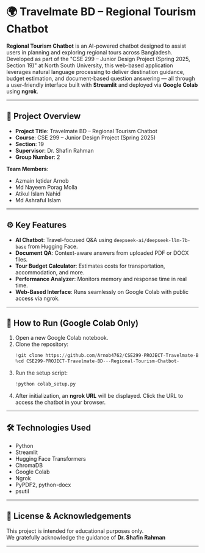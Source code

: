 # **🌍 Travelmate BD – Regional Tourism Chatbot**

**Regional Tourism Chatbot** is an AI-powered chatbot designed to assist users in planning and exploring regional tours across Bangladesh. Developed as part of the "CSE 299 – Junior Design Project (Spring 2025, Section 19)" at North South University, this web-based application leverages natural language processing to deliver destination guidance, budget estimation, and document-based question answering — all through a user-friendly interface built with **Streamlit** and deployed via **Google Colab** using **ngrok**.

---

## 📌 Project Overview

- **Project Title**: Travelmate BD – Regional Tourism Chatbot  
- **Course**: CSE 299 – Junior Design Project (Spring 2025)  
- **Section**: 19  
- **Supervisor**: Dr. Shafin Rahman  
- **Group Number**: 2  

**Team Members**:
- Azmain Iqtidar Arnob 
- Md Nayeem Porag Molla  
- Atikul Islam Nahid  
- Md Ashraful Islam

---

## ⚙️ Key Features

- **AI Chatbot**: Travel-focused Q&A using `deepseek-ai/deepseek-llm-7b-base` from Hugging Face.
- **Document QA**: Context-aware answers from uploaded PDF or DOCX files.
- **Tour Budget Calculator**: Estimates costs for transportation, accommodation, and more.
- **Performance Analyzer**: Monitors memory and response time in real time.
- **Web-Based Interface**: Runs seamlessly on Google Colab with public access via ngrok.

---

## 🚀 How to Run (Google Colab Only)

1. Open a new Google Colab notebook.
2. Clone the repository:
   ```python
   !git clone https://github.com/Arnob4762/CSE299-PROJECT-Travelmate-BD---Regional-Tourism-Chatbot-
   %cd CSE299-PROJECT-Travelmate-BD---Regional-Tourism-Chatbot-
   ```
3. Run the setup script:
   ```python
   !python colab_setup.py
   ```
4. After initialization, an **ngrok URL** will be displayed. Click the URL to access the chatbot in your browser.

---

## 🛠 Technologies Used

- Python  
- Streamlit  
- Hugging Face Transformers  
- ChromaDB  
- Google Colab  
- Ngrok  
- PyPDF2, python-docx  
- psutil

---

## 📄 License & Acknowledgements

This project is intended for educational purposes only.  
We gratefully acknowledge the guidance of **Dr. Shafin Rahman** 

---

```
